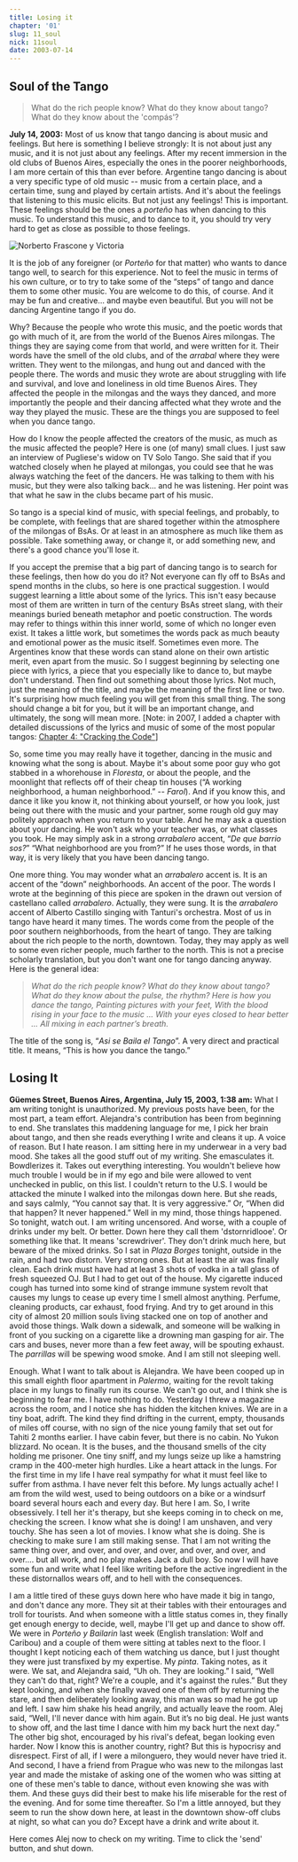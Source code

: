 ```yaml
---
title: Losing it
chapter: '01'
slug: 11_soul
nick: 11soul
date: 2003-07-14
---
```


## Soul of the Tango

>What do the rich people know?
>What do they know about tango?
>What do they know about the 'compás'?

**July 14, 2003:** Most of us know that tango dancing is about music and feelings. But here is something I believe strongly: It is not about just any music, and it is not just about any feelings. After my recent immersion in the old clubs of Buenos Aires, especially the ones in the poorer neighborhoods, I am more certain of this than ever before. Argentine tango dancing is about a very specific type of old music -- music from a certain place, and a certain time, sung and played by certain artists. And it's about the feelings that listening to this music elicits. But not just any feelings! This is important. These feelings should be the ones a _porteño_ has when dancing to this music. To understand this music, and to dance to it, you should try very hard to get as close as possible to those feelings.

![Norberto Frascone y Victoria ](/image_files/face1.jpg)

It is the job of any foreigner (or _Porteño_ for that matter) who wants to dance tango well, to search for this experience. Not to feel the music in terms of his own culture, or to try to take some of the “steps” of tango and dance them to some other music. You are welcome to do this, of course. And it may be fun and creative... and maybe even beautiful. But you will not be dancing Argentine tango if you do.

Why? Because the people who wrote this music, and the poetic words that go with much of it, are from the world of the Buenos Aires milongas. The things they are saying come from that world, and were written for it. Their words have the smell of the old clubs, and of the _arrabal_ where they were written. They went to the milongas, and hung out and danced with the people there. The words and music they wrote are about struggling with life and survival, and love and loneliness in old time Buenos Aires.  They affected the people in the milongas and the ways they danced, and more importantly the people and their dancing affected what they wrote and the way they played the music. These are the things you are supposed to feel when you dance tango.

How do I know the people affected the creators of the music, as much as the music affected the people? Here is one (of many) small clues. I just saw an interview of Pugliese's widow on TV Solo Tango. She said that if you watched closely when he played at milongas, you could see that he was always watching the feet of the dancers. He was talking to them with his music, but they were also talking back... and he was listening. Her point was that what he saw in the clubs became part of his music.

So tango is a special kind of music, with special feelings, and probably, to be complete, with feelings that are shared together within the atmosphere of the milongas of BsAs. Or at least in an atmosphere as much like them as possible. Take something away, or change it, or add something new, and there's a good chance you'll lose it.

If you accept the premise that a big part of dancing tango is to search for these feelings, then how do you do it? Not everyone can fly off to BsAs and spend months in the clubs, so here is one practical suggestion. I would suggest learning a little about some of the lyrics. This isn't easy because most of them are written in turn of the century BsAs street slang, with their meanings buried beneath metaphor and poetic construction. The words may refer to things within this inner world, some of which no longer even exist. It takes a little work, but sometimes the words pack as much beauty and emotional power as the music itself. Sometimes even more. The Argentines know that these words can stand alone on their own artistic merit, even apart from the music. So I suggest beginning by selecting one piece with lyrics, a piece that you especially like to dance to, but maybe don't understand. Then find out something about those lyrics. Not much, just the meaning of the title, and maybe the meaning of the first line or two. It's surprising how much feeling you will get from this small thing. The song should change a bit for you, but it will be an important change, and ultimately, the song will mean more.
\[Note: in 2007, I added a chapter with detailed discussions of the lyrics and music of some of the most popular tangos: [Chapter 4: "Cracking the Code"](/04/01_secret)\]

So, some time you may really have it together, dancing in the music and knowing what the song is about. Maybe it's about some poor guy who got stabbed in a whorehouse in _Floresta_, or about the people, and the moonlight that reflects off of their cheap tin houses (“A working neighborhood, a human neighborhood.” -- _Farol_). And if you know this, and dance it like you know it, not thinking about yourself, or how you look, just being out there with the music and your partner, some rough old guy may politely approach when you return to your table. And he may ask a question about your dancing. He won't ask who your teacher was, or what classes you took. He may simply ask in a strong _arrabalero_ accent, “_De que barrio sos?_” “What neighborhood are you from?” If he uses those words, in that way, it is very likely that you have been dancing tango.

One more thing. You may wonder what an _arrabalero_ accent is. It is an accent of the “down” neighborhoods. An accent of the poor. The words I wrote at the beginning of this piece are spoken in the drawn out version of castellano called _arrabalero_. Actually, they were sung. It is the _arrabalero_ accent of Alberto Castillo singing with Tanturi's orchestra. Most of us in tango have heard it many times. The words come from the people of the poor southern neighborhoods, from the heart of tango. They are talking about the rich people to the north, downtown. Today, they may apply as well to some even richer people, much farther to the north. This is not a precise scholarly translation, but you don't want one for tango dancing anyway. Here is the general idea:

> _What do the rich people know?
> What do they know about tango?
> What do they know about the pulse, the rhythm?
> Here is how you dance the tango,
> Painting pictures with your feet,
> With the blood rising in your face to the music ...
> With your eyes closed to hear better ...
> All mixing in each partner’s breath._

The title of the song is, “_Asi se Baila el Tango_”. A very direct and practical title. It means, “This is how you dance the tango.”

## Losing It

**Güemes Street, Buenos Aires, Argentina, July 15, 2003, 1:38 am:** What I am writing tonight is unauthorized. My previous posts have been, for the most part, a team effort. Alejandra's contribution has been from beginning to end. She translates this maddening language for me, I pick her brain about tango, and then she reads everything I write and cleans it up. A voice of reason. But I hate reason. I am sitting here in my underwear in a very bad mood. She takes all the good stuff out of my writing. She emasculates it. Bowdlerizes it. Takes out everything interesting. You wouldn't believe how much trouble I would be in if my ego and bile were allowed to vent unchecked in public, on this list. I couldn't return to the U.S. I would be attacked the minute I walked into the milongas down here. But she reads, and says calmly, “You cannot say that. It is very aggressive.” Or, “When did that happen? It never happened.” Well in my mind, those things happened. So tonight, watch out. I am writing uncensored. And worse, with a couple of drinks under my belt. Or better. Down here they call them 'dstornridlooe'. Or something like that. It means 'screwdriver'. They don't drink much here, but beware of the mixed drinks. So I sat in _Plaza Borges_ tonight, outside in the rain, and had two distorn. Very strong ones. But at least the air was finally clean. Each drink must have had at least 3 shots of vodka in a tall glass of fresh squeezed OJ. But I had to get out of the house. My cigarette induced cough has turned into some kind of strange immune system revolt that causes my lungs to cease up every time I smell almost anything. Perfume, cleaning products, car exhaust, food frying. And try to get around in this city of almost 20 million souls living stacked one on top of another and avoid those things. Walk down a sidewalk, and someone will be walking in front of you sucking on a cigarette like a drowning man gasping for air. The cars and buses, never more than a few feet away, will be spouting exhaust. The _parrillas_ will be spewing wood smoke. And I am still not sleeping well.

Enough. What I want to talk about is Alejandra. We have been cooped up in this small eighth floor apartment in _Palermo_, waiting for the revolt taking place in my lungs to finally run its course. We can't go out, and I think she is beginning to fear me. I have nothing to do. Yesterday I threw a magazine across the room, and I notice she has hidden the kitchen knives. We are in a tiny boat, adrift. The kind they find drifting in the current, empty, thousands of miles off course, with no sign of the nice young family that set out for Tahiti 2 months earlier. I have cabin fever, but there is no cabin. No Yukon blizzard. No ocean. It is the buses, and the thousand smells of the city holding me prisoner. One tiny sniff, and my lungs seize up like a hamstring cramp in the 400-meter high hurdles. Like a heart attack in the lungs. For the first time in my life I have real sympathy for what it must feel like to suffer from asthma. I have never felt this before. My lungs actually ache! I am from the wild west, used to being outdoors on a bike or a windsurf board several hours each and every day. But here I am. So, I write obsessively. I tell her it's therapy, but she keeps coming in to check on me, checking the screen. I know what she is doing! I am unshaven, and very touchy. She has seen a lot of movies. I know what she is doing. She is checking to make sure I am still making sense. That I am not writing the same thing over, and over, and over, and over, and over, and over, and over.... but all work, and no play makes Jack a dull boy. So now I will have some fun and write what I feel like writing before the active ingredient in the these distornallos wears off, and to hell with the consequences.

I am a little tired of these guys down here who have made it big in tango, and don't dance any more. They sit at their tables with their entourages and troll for tourists. And when someone with a little status comes in, they finally get enough energy to decide, well, maybe I'll get up and dance to show off. We were in _Porteño y Bailarin_ last week (English translation: Wolf and Caribou) and a couple of them were sitting at tables next to the floor. I thought I kept noticing each of them watching us dance, but I just thought they were just transfixed by my expertise. My _pinta_. Taking notes, as it were. We sat, and Alejandra said, “Uh oh. They are looking.” I said, “Well they can't do that, right? We're a couple, and it's against the rules.” But they kept looking, and when she finally waved one of them off by returning the stare, and then deliberately looking away, this man was so mad he got up and left. I saw him shake his head angrily, and actually leave the room. Alej said, “Well, I'll never dance with him again. But it’s no big deal. He just wants to show off, and the last time I dance with him my back hurt the next day.” The other big shot, encouraged by his rival's defeat, began looking even harder. Now I know this is another country, right? But this is hypocrisy and disrespect. First of all, if I were a milonguero, they would never have tried it. And second, I have a friend from Prague who was new to the milongas last year and made the mistake of asking one of the women who was sitting at one of these men's table to dance, without even knowing she was with them. And these guys did their best to make his life miserable for the rest of the evening. And for some time thereafter. So I'm a little annoyed, but they seem to run the show down here, at least in the downtown show-off clubs at night, so what can you do? Except have a drink and write about it.

Here comes Alej now to check on my writing. Time to click the 'send' button, and shut down.